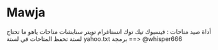 # Mawja
أداة صيد متاحات : فيسبوك تيك توك انستاغرام تويتر سنابشات متاحات ياهو ما تحتاج لستة تحفظ المتاحات في لستة yahoo.txt برمجة ==> @whisper666
